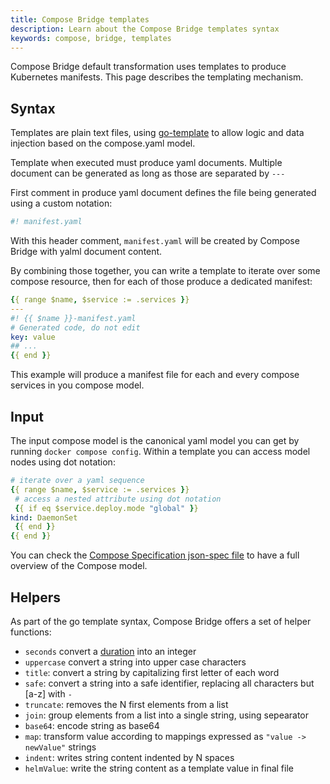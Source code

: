 ```yaml
---
title: Compose Bridge templates
description: Learn about the Compose Bridge templates syntax
keywords: compose, bridge, templates
---
```


Compose Bridge default transformation uses templates to produce Kubernetes manifests.
This page describes the templating mechanism.

## Syntax

Templates are plain text files, using [go-template](https://pkg.go.dev/text/template)
to allow logic and data injection based on the compose.yaml model.

Template when executed must produce yaml documents. Multiple document can be generated
as long as those are separated by `---`

First comment in produce yaml document defines the file being generated using a custom notation:
```yaml
#! manifest.yaml
```
With this header comment, `manifest.yaml` will be created by Compose Bridge with yalml document
content.

By combining those together, you can write a template to iterate over some compose resource,
then for each of those produce a dedicated manifest:

```yaml
{{ range $name, $service := .services }}
---
#! {{ $name }}-manifest.yaml
# Generated code, do not edit
key: value
## ...
{{ end }}
```

This example will produce a manifest file for each and every compose services in you compose model.


## Input

The input compose model is the canonical yaml model you can get by running
 `docker compose config`. Within a template you can access model nodes using 
 dot notation:

 ```yaml
# iterate over a yaml sequence
{{ range $name, $service := .services }}
  # access a nested attribute using dot notation
  {{ if eq $service.deploy.mode "global" }}
kind: DaemonSet
  {{ end }}
{{ end }}
```

You can check the [Compose Specification json-spec file](https://github.com/compose-spec/compose-go/blob/main/schema/compose-spec.json) to have a full overview of the Compose model.

## Helpers

As part of the go template syntax, Compose Bridge offers a set of helper functions:

- `seconds` convert a [duration](https://github.com/compose-spec/compose-spec/blob/master/11-extension.md#specifying-durations) into an integer
- `uppercase` convert a string into upper case characters
- `title`: convert a string by capitalizing first letter of each word
- `safe`: convert a string into a safe identifier, replacing all characters but \[a-z\] with `-`
- `truncate`:  removes the N first elements from a list
- `join`: group elements from a list into a single string, using sepearator
- `base64`: encode string as base64
- `map`: transform value according to mappings expressed as `"value -> newValue"` strings 
- `indent`: writes string content indented by N spaces
- `helmValue`: write the string content as a template value in final file

